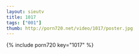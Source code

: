 ```yaml
--- 
layout: sieutv
title: 1017
tags: ["001"]
thumb: http://porn720.net/video/1017/poster.jpg
---
```

{% include porn720 key="1017" %} 

